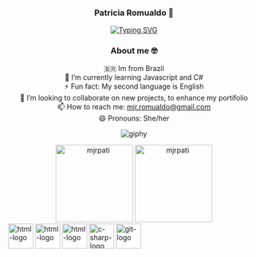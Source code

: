 
<div  align='center'>
  
### Patricia Romualdo 👋
  
[![Typing SVG](https://readme-typing-svg.demolab.com?font=Fira+Code&weight=500&size=30&pause=1000&color=763AFF&center=true&width=435&lines=Front-end+Developer)](https://git.io/typing-svg)

</div>

<div align='center' >

### About me 🤓
🇧🇷 Im from Brazil </br>
🌱 I’m currently learning Javascript and C#</br>
⚡ Fun fact: My second language is English</br>
👯 I’m looking to collaborate on new projects, to enhance my portifolio</br>
📫 How to reach me: mjr.romualdo@gmail.com</br>
😄 Pronouns: She/her</br>

  ![giphy](https://github.com/mjrpati/mjrpati/assets/96672264/d37bcd2f-d31a-462c-a8cf-a5ce85145749)
  
</div>


<div align="center">
    <img height="155em" src="https://github-readme-stats.vercel.app/api?username=mjrpati&show_icons=true&theme=highcontrast&locale=en&hide_border=true" alt="mjrpati" />
    <img height="155em" src="https://github-readme-stats.vercel.app/api/top-langs?username=mjrpati&show_icons=true&theme=highcontrast&layout=compact&hide_border=true" alt="mjrpati" />
</div> 


<div>

 <img  align='center' alt='html-logo' height='50' width='50' src="https://cdn.jsdelivr.net/gh/devicons/devicon/icons/html5/html5-original.svg" />
 <img align='center' alt='html-logo' height='50' width='50' src="https://cdn.jsdelivr.net/gh/devicons/devicon/icons/css3/css3-original.svg" />
 <img  align='center' alt='html-logo' height='50' width='50' src="https://cdn.jsdelivr.net/gh/devicons/devicon/icons/javascript/javascript-original.svg" />
 <img align='center' alt='c-sharp-logo' height='50' width='50'  src="https://cdn.jsdelivr.net/gh/devicons/devicon/icons/csharp/csharp-original.svg"/>
 <img align='center' alt='git-logo' height='50' width='50' src="https://cdn.jsdelivr.net/gh/devicons/devicon/icons/git/git-original.svg" />
          </div>
